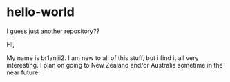 # hello-world
I guess just another repository??

Hi,

My name is br1anjii2. I am new to all of this stuff, but 
i find it all very interesting. I plan on going to New 
Zealand and/or Australia sometime in the near future.
